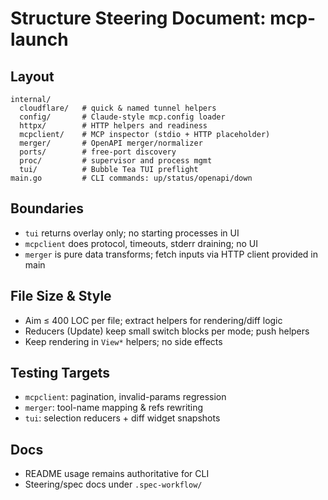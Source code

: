 # Structure Steering Document: mcp-launch

## Layout
```
internal/
  cloudflare/   # quick & named tunnel helpers
  config/       # Claude-style mcp.config loader
  httpx/        # HTTP helpers and readiness
  mcpclient/    # MCP inspector (stdio + HTTP placeholder)
  merger/       # OpenAPI merger/normalizer
  ports/        # free-port discovery
  proc/         # supervisor and process mgmt
  tui/          # Bubble Tea TUI preflight
main.go         # CLI commands: up/status/openapi/down
```

## Boundaries
- `tui` returns overlay only; no starting processes in UI
- `mcpclient` does protocol, timeouts, stderr draining; no UI
- `merger` is pure data transforms; fetch inputs via HTTP client provided in main

## File Size & Style
- Aim ≤ 400 LOC per file; extract helpers for rendering/diff logic
- Reducers (Update) keep small switch blocks per mode; push helpers
- Keep rendering in `View*` helpers; no side effects

## Testing Targets
- `mcpclient`: pagination, invalid-params regression
- `merger`: tool-name mapping & refs rewriting
- `tui`: selection reducers + diff widget snapshots

## Docs
- README usage remains authoritative for CLI
- Steering/spec docs under `.spec-workflow/`
